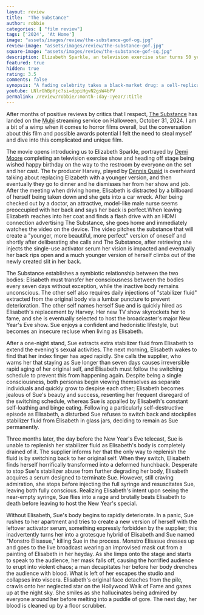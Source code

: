 ```yaml
---
layout: review
title:  "The Substance"
author: robbie
categories: [ "film review"]
tags: ['2024', 'At Home']
image: "assets/images/review/the-substance-gof-og.jpg"
review-image: "assets/images/review/the-substance-gof.jpg"
square-image: "assets/images/review/the-substance-gof-sq.jpg"
description: Elizabeth Sparkle, an television exercise star turns 50 years old and is pushed out of her show with the want for a younger replacement, she ends up with a pitch for something called the substance that will create a better version of yourself.  She decides it is worth it and this chaotic and important movie follows what happens next.
featured: true
hidden: true
rating: 3.5
comments: false
synopsis: "A fading celebrity takes a black-market drug: a cell-replicating substance that temporarily creates a younger, better version of herself."  
youtube: LNlrGhBpYjc?si=dppiHgvN2gsW4bPV
permalink: /review/robbie/:month-:day-:year/:title
---
```


After months of positive reviews by critics that I respect, [The Substance](https://www.imdb.com/title/tt17526714/) has landed on the [Mubi](https://mubi.com/en/us/films/the-substance) streaming service on Halloween, October 31, 2024. I am a bit of a wimp when it comes to horror films overall, but the conversation about this film and possible awards potential I felt the need to steal myself and dive into this complicated and unique film. 

The movie opens introducing us to Elizabeth Sparkle, portrayed by [Demi Moore](https://www.imdb.com/name/nm0000193/) completing an television exercise show and heading off stage being wished happy birthday on the way to the restroom by everyone on the set and her cast.  The tv producer Harvey, played by [Dennis Quaid](https://www.imdb.com/name/nm0000598/) is overheard talking about replacing Elizabeth with a younger version, and then eventually they go to dinner and he dismisses her from her show and job.  After the meeting when driving home, Elisabeth is distracted by a billboard of herself being taken down and she gets into a car wreck. After being checked out by a doctor, an attractive, model-like male nurse seems preoccupied with her back and says her back is perfect.When leaving Elizabeth reaches into her coat and finds a flash drive with an HDMI connection advertising The Substance, she goes home and immediately watches the video on the device. The video pitches the substance that will create a "younger, more beautiful, more perfect" version of oneself and shortly after deliberating she calls and The Substance, after retrieving she injects the single-use activator serum her vision is impacted and eventually her back rips open and a much younger version of herself climbs out of the newly created slit in her back.

The Substance establishes a symbiotic relationship between the two bodies: Elisabeth must transfer her consciousness between the bodies every seven days without exception, while the inactive body remains unconscious. The other self also requires daily injections of "stabilizer fluid" extracted from the original body via a lumbar puncture to prevent deterioration. The other self names herself Sue and is quickly hired as Elisabeth's replacement by Harvey. Her new TV show skyrockets her to fame, and she is eventually selected to host the broadcaster's major New Year's Eve show. Sue enjoys a confident and hedonistic lifestyle, but becomes an insecure recluse when living as Elisabeth.

After a one-night stand, Sue extracts extra stabilizer fluid from Elisabeth to extend the evening's sexual activities. The next morning, Elisabeth wakes to find that her index finger has aged rapidly. She calls the supplier, who warns her that staying as Sue longer than seven days causes irreversible rapid aging of her original self, and Elisabeth must follow the switching schedule to prevent this from happening again. Despite being a single consciousness, both personas begin viewing themselves as separate individuals and quickly grow to despise each other; Elisabeth becomes jealous of Sue's beauty and success, resenting her frequent disregard of the switching schedule, whereas Sue is appalled by Elisabeth's constant self-loathing and binge eating. Following a particularly self-destructive episode as Elisabeth, a disturbed Sue refuses to switch back and stockpiles stabilizer fluid from Elisabeth in glass jars, deciding to remain as Sue permanently.

Three months later, the day before the New Year's Eve telecast, Sue is unable to replenish her stabilizer fluid as Elisabeth's body is completely drained of it. The supplier informs her that the only way to replenish the fluid is by switching back to her original self. When they switch, Elisabeth finds herself horrifically transformed into a deformed hunchback. Desperate to stop Sue's stabilizer abuse from further degrading her body, Elisabeth acquires a serum designed to terminate Sue. However, still craving admiration, she stops before injecting the full syringe and resuscitates Sue, leaving both fully conscious. Realizing Elisabeth's intent upon seeing the near-empty syringe, Sue flies into a rage and brutally beats Elisabeth to death before leaving to host the New Year's special.

Without Elisabeth, Sue's body begins to rapidly deteriorate. In a panic, Sue rushes to her apartment and tries to create a new version of herself with the leftover activator serum, something expressly forbidden by the supplier; this inadvertently turns her into a grotesque hybrid of Elisabeth and Sue named "Monstro Elisasue," killing Sue in the process. Monstro Elisasue dresses up and goes to the live broadcast wearing an improvised mask cut from a painting of Elisabeth in her heyday. As she limps onto the stage and starts to speak to the audience, her mask falls off, causing the horrified audience to erupt into violent chaos; a man decapitates her before her body drenches the audience with blood. What is left of her escapes the studio and collapses into viscera. Elisabeth's original face detaches from the pile, crawls onto her neglected star on the Hollywood Walk of Fame and gazes up at the night sky. She smiles as she hallucinates being admired by everyone around her before melting into a puddle of gore. The next day, her blood is cleaned up by a floor scrubber.